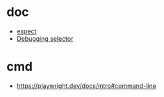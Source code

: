

# doc

- [expect](https://jestjs.io/docs/expect)
- [Debugging selector](https://playwright.dev/docs/inspector#debugging-selectors)

# cmd
- https://playwright.dev/docs/intro#command-line